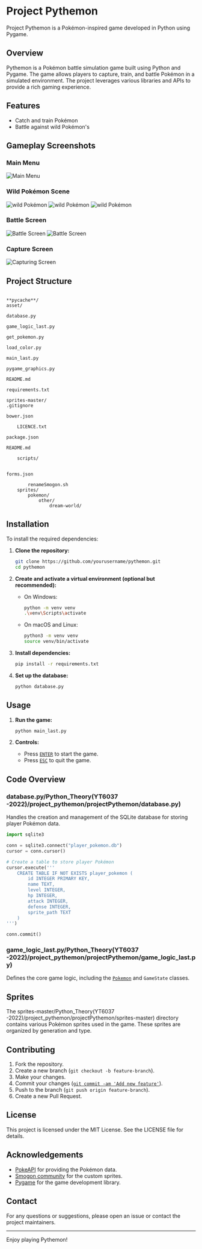 # Project Pythemon

Project Pythemon is a Pokémon-inspired game developed in Python using Pygame.

## Overview

Pythemon is a Pokémon battle simulation game built using Python and Pygame. The game allows players to capture, train, and battle Pokémon in a simulated environment. The project leverages various libraries and APIs to provide a rich gaming experience.

## Features

- Catch and train Pokémon
- Battle against wild Pokémon's

## Gameplay Screenshots

### Main Menu

![Main Menu](images_gameplay/main_menu.png)

### Wild Pokémon Scene

![wild Pokémon](./images_gameplay/wild%20pika.PNG)
![wild Pokémon](./images_gameplay/wild.PNG)
![wild Pokémon](./images_gameplay/wild%20pokemon.PNG)

### Battle Screen

![Battle Screen](./images_gameplay/2nd%20screen.PNG)
![Battle Screen](./images_gameplay/3.PNG)

### Capture Screen

![Capturing Screen](./images_gameplay/capture.PNG)

## Project Structure

```

**pycache**/
asset/

database.py

game_logic_last.py

get_pokemon.py

load_color.py

main_last.py

pygame_graphics.py

README.md

requirements.txt

sprites-master/
.gitignore

bower.json

    LICENCE.txt

package.json

README.md

    scripts/


forms.json

    	renameSmogon.sh
    sprites/
    	pokemon/
    		other/
    			dream-world/

```

## Installation

To install the required dependencies:

1. **Clone the repository:**

   ```sh
   git clone https://github.com/yourusername/pythemon.git
   cd pythemon
   ```

2. **Create and activate a virtual environment (optional but recommended):**

   - On Windows:
     ```sh
     python -m venv venv
     .\venv\Scripts\activate
     ```
   - On macOS and Linux:
     ```sh
     python3 -m venv venv
     source venv/bin/activate
     ```

3. **Install dependencies:**

   ```sh
   pip install -r requirements.txt
   ```

4. **Set up the database:**
   ```sh
   python database.py
   ```

## Usage

1. **Run the game:**

   ```sh
   python main_last.py
   ```

2. **Controls:**
   - Press [`ENTER`](<command:_github.copilot.openSymbolFromReferences?%5B%22%22%2C%5B%7B%22uri%22%3A%7B%22scheme%22%3A%22file%22%2C%22authority%22%3A%22%22%2C%22path%22%3A%22%2Fd%3A%2FThomasMoreStudy%2FFase-4-(F2-Semester-1)%2FPython_Theory(YT6037%20-2022)%2Fproject_pythemon%2FprojectPythemon%2Fmain_last.py%22%2C%22query%22%3A%22%22%2C%22fragment%22%3A%22%22%7D%2C%22pos%22%3A%7B%22line%22%3A77%2C%22character%22%3A28%7D%7D%5D%2C%22ae20bb05-4e14-4dc6-9e69-66e8ac057654%22%5D> "Go to definition") to start the game.
   - Press [`ESC`](<command:_github.copilot.openSymbolFromReferences?%5B%22%22%2C%5B%7B%22uri%22%3A%7B%22scheme%22%3A%22file%22%2C%22authority%22%3A%22%22%2C%22path%22%3A%22%2Fd%3A%2FThomasMoreStudy%2FFase-4-(F2-Semester-1)%2FPython_Theory(YT6037%20-2022)%2Fproject_pythemon%2FprojectPythemon%2Fmain_last.py%22%2C%22query%22%3A%22%22%2C%22fragment%22%3A%22%22%7D%2C%22pos%22%3A%7B%22line%22%3A87%2C%22character%22%3A42%7D%7D%5D%2C%22ae20bb05-4e14-4dc6-9e69-66e8ac057654%22%5D> "Go to definition") to quit the game.

## Code Overview

### database.py/Python_Theory(YT6037 -2022)/project_pythemon/projectPythemon/database.py)

Handles the creation and management of the SQLite database for storing player Pokémon data.

```py
import sqlite3

conn = sqlite3.connect("player_pokemon.db")
cursor = conn.cursor()

# Create a table to store player Pokémon
cursor.execute('''
    CREATE TABLE IF NOT EXISTS player_pokemon (
        id INTEGER PRIMARY KEY,
        name TEXT,
        level INTEGER,
        hp INTEGER,
        attack INTEGER,
        defense INTEGER,
        sprite_path TEXT
    )
''')

conn.commit()
```

### game_logic_last.py/Python_Theory(YT6037 -2022)/project_pythemon/projectPythemon/game_logic_last.py)

Defines the core game logic, including the [`Pokemon`](<command:_github.copilot.openSymbolFromReferences?%5B%22%22%2C%5B%7B%22uri%22%3A%7B%22scheme%22%3A%22file%22%2C%22authority%22%3A%22%22%2C%22path%22%3A%22%2Fd%3A%2FThomasMoreStudy%2FFase-4-(F2-Semester-1)%2FPython_Theory(YT6037%20-2022)%2Fproject_pythemon%2FprojectPythemon%2Fgame_logic_last.py%22%2C%22query%22%3A%22%22%2C%22fragment%22%3A%22%22%7D%2C%22pos%22%3A%7B%22line%22%3A37%2C%22character%22%3A30%7D%7D%2C%7B%22uri%22%3A%7B%22scheme%22%3A%22file%22%2C%22authority%22%3A%22%22%2C%22path%22%3A%22%2Fd%3A%2FThomasMoreStudy%2FFase-4-(F2-Semester-1)%2FPython_Theory(YT6037%20-2022)%2Fproject_pythemon%2FprojectPythemon%2Fgame_logic_last.py%22%2C%22query%22%3A%22%22%2C%22fragment%22%3A%22%22%7D%2C%22pos%22%3A%7B%22line%22%3A133%2C%22character%22%3A6%7D%7D%2C%7B%22uri%22%3A%7B%22scheme%22%3A%22file%22%2C%22authority%22%3A%22%22%2C%22path%22%3A%22%2Fd%3A%2FThomasMoreStudy%2FFase-4-(F2-Semester-1)%2FPython_Theory(YT6037%20-2022)%2Fproject_pythemon%2FprojectPythemon%2Fsprites-master%2FREADME.md%22%2C%22query%22%3A%22%22%2C%22fragment%22%3A%22%22%7D%2C%22pos%22%3A%7B%22line%22%3A267%2C%22character%22%3A143%7D%7D%5D%2C%22ae20bb05-4e14-4dc6-9e69-66e8ac057654%22%5D> "Go to definition") and `GameState` classes.

## Sprites

The sprites-master/Python_Theory(YT6037 -2022)/project_pythemon/projectPythemon/sprites-master) directory contains various Pokémon sprites used in the game. These sprites are organized by generation and type.

## Contributing

1. Fork the repository.
2. Create a new branch (`git checkout -b feature-branch`).
3. Make your changes.
4. Commit your changes ([`git commit -am 'Add new feature'`](<command:_github.copilot.openSymbolFromReferences?%5B%22%22%2C%5B%7B%22uri%22%3A%7B%22scheme%22%3A%22file%22%2C%22authority%22%3A%22%22%2C%22path%22%3A%22%2Fd%3A%2FThomasMoreStudy%2FFase-4-(F2-Semester-1)%2FPython_Theory(YT6037%20-2022)%2Fproject_pythemon%2FprojectPythemon%2Fdatabase.py%22%2C%22query%22%3A%22%22%2C%22fragment%22%3A%22%22%7D%2C%22pos%22%3A%7B%22line%22%3A18%2C%22character%22%3A5%7D%7D%5D%2C%22ae20bb05-4e14-4dc6-9e69-66e8ac057654%22%5D> "Go to definition")).
5. Push to the branch (`git push origin feature-branch`).
6. Create a new Pull Request.

## License

This project is licensed under the MIT License. See the LICENSE file for details.

## Acknowledgements

- [PokeAPI](https://pokeapi.co/) for providing the Pokémon data.
- [Smogon community](https://www.smogon.com/) for the custom sprites.
- [Pygame](https://www.pygame.org/) for the game development library.

## Contact

For any questions or suggestions, please open an issue or contact the project maintainers.

---

Enjoy playing Pythemon!

```

```
